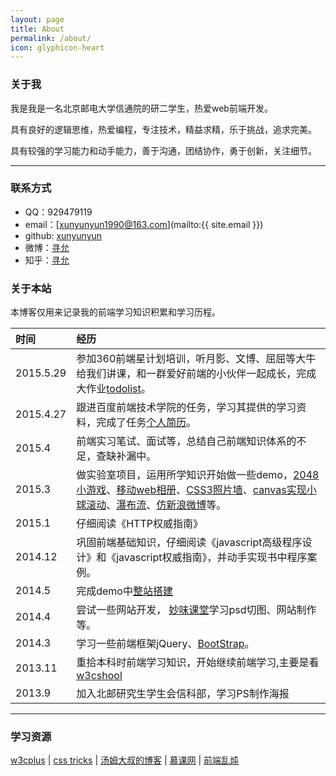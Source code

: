 ```yaml
---
layout: page
title: About
permalink: /about/
icon: glyphicon-heart
---
```


### 关于我

我是我是一名北京邮电大学信通院的研二学生，热爱web前端开发。

具有良好的逻辑思维，热爱编程，专注技术，精益求精，乐于挑战，追求完美。

具有较强的学习能力和动手能力，善于沟通，团结协作，勇于创新，关注细节。

---

### 联系方式

* QQ：929479119
* email：[xunyunyun1990@163.com](mailto:{{ site.email }})
* github: [xunyunyun](https://github.com/xunyunyun)
* 微博：[寻允](http://weibo.com/u/2704834945)
* 知乎：[寻允](http://www.zhihu.com/people/xunyunyun)




### 关于本站   

本博客仅用来记录我的前端学习知识积累和学习历程。


| 时间     |    经历   | 
| :-------- | :--------|
|2015.5.29      |  参加360前端星计划培训，听月影、文博、屈屈等大牛给我们讲课，和一群爱好前端的小伙伴一起成长，完成大作业[todolist](http://xunyunyun.github.io/show/todo/index.html)。|
|2015.4.27      |  跟进百度前端技术学院的任务，学习其提供的学习资料，完成了任务[个人简历](http://xunyunyun.github.io/show/resume/index.html)。||
|2015.4         |  前端实习笔试、面试等，总结自己前端知识体系的不足，查缺补漏中。|
|2015.3         |  做实验室项目，运用所学知识开始做一些demo，[2048小游戏](http://xunyunyun.github.io/show/2048game/index.html)、[移动web相册](http://xunyunyun.github.io/show/mobile_web_album/index.html)、[CSS3照片墙](http://xunyunyun.github.io/show/picture_wall/index.html)、[canvas实现小球滚动](http://xunyunyun.github.io/show/ball_move/index.html)、[瀑布流](http://xunyunyun.github.io/show/waterfalldemo/index.html)、[仿新浪微博](http://xunyunyun.github.io/show/xinlang/index.html)等。|
|2015.1         |  仔细阅读《HTTP权威指南》|
|2014.12	       |  巩固前端基础知识，仔细阅读《javascript高级程序设计》和《javascript权威指南》，并动手实现书中程序案例。|
|2014.5         |  完成demo中[整站搭建](http://xunyunyun.github.io/show/website/index.html)|
|2014.4	       |  尝试一些网站开发， [妙味课堂](http://www.miaov.com/2013/)学习psd切图、网站制作等。|
|2014.3         |  学习一些前端框架jQuery、[BootStrap](http://getbootstrap.com/)。  |
|2013.11        | 重拾本科时前端学习知识，开始继续前端学习,主要是看[w3cshool](http://www.w3school.com.cn)|
|2013.9         | 加入北邮研究生学生会信科部，学习PS制作海报|

---

### 学习资源

[w3cplus](http://www.w3cplus.com/) \| [css tricks](http://css-tricks.com/) \| [汤姆大叔的博客](http://www.cnblogs.com/TomXu/) \| [慕课网](http://www.imooc.com) \| [前端乱炖](http://www.html-js.com/)
